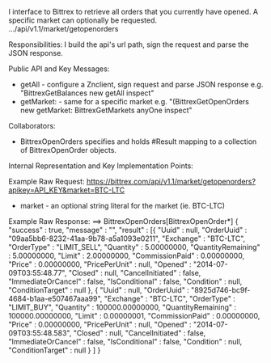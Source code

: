 I interface to Bittrex to retrieve all orders that you currently have opened. A specific market can optionally be requested.
.../api/v1.1/market/getopenorders

Responsibilities: 
I build the api's url path, sign the request and parse the JSON response.

Public API and Key Messages:
- getAll - configure a Znclient, sign request and parse JSON response
  e.g. "BittrexGetBalances new getAll inspect" 
- getMarket: - same for a specific market
  e.g. "(BittrexGetOpenOrders new getMarket: BittrexGetMarkets anyOne inspect"
 
Collaborators: 
- BittrexOpenOrders specifies and holds #Result mapping to a collection of BittrexOpenOrder objects. 


Internal Representation and Key Implementation Points:

Example Raw Request:
https://bittrex.com/api/v1.1/market/getopenorders?apikey=API_KEY&market=BTC-LTC    
- market - an optional string literal for the market (ie. BTC-LTC)

Example Raw Response:
==> BittrexOpenOrders[BittrexOpenOrder*]
    {
	"success" : true,
	"message" : "",
	"result" : [{
			"Uuid" : null,
			"OrderUuid" : "09aa5bb6-8232-41aa-9b78-a5a1093e0211",
			"Exchange" : "BTC-LTC",
			"OrderType" : "LIMIT_SELL",
			"Quantity" : 5.00000000,
			"QuantityRemaining" : 5.00000000,
			"Limit" : 2.00000000,
			"CommissionPaid" : 0.00000000,
			"Price" : 0.00000000,
			"PricePerUnit" : null,
			"Opened" : "2014-07-09T03:55:48.77",
			"Closed" : null,
			"CancelInitiated" : false,
			"ImmediateOrCancel" : false,
			"IsConditional" : false,
			"Condition" : null,
			"ConditionTarget" : null
		}, {
			"Uuid" : null,
			"OrderUuid" : "8925d746-bc9f-4684-b1aa-e507467aaa99",
			"Exchange" : "BTC-LTC",
			"OrderType" : "LIMIT_BUY",
			"Quantity" : 100000.00000000,
			"QuantityRemaining" : 100000.00000000,
			"Limit" : 0.00000001,
			"CommissionPaid" : 0.00000000,
			"Price" : 0.00000000,
			"PricePerUnit" : null,
			"Opened" : "2014-07-09T03:55:48.583",
			"Closed" : null,
			"CancelInitiated" : false,
			"ImmediateOrCancel" : false,
			"IsConditional" : false,
			"Condition" : null,
			"ConditionTarget" : null
		}
	]
}